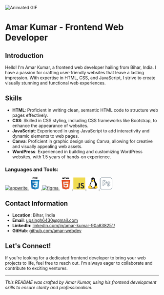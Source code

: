 ![Animated GIF](https://user-images.githubusercontent.com/70382532/138322189-2db8df52-9dcb-40a0-88a8-c365466bd33d.gif)

# Amar Kumar - Frontend Web Developer

## Introduction
Hello! I'm Amar Kumar, a frontend web developer hailing from Bihar, India. I have a passion for crafting user-friendly websites that leave a lasting impression. With expertise in HTML, CSS, and JavaScript, I strive to create visually stunning and functional web experiences.

## Skills
- **HTML**: Proficient in writing clean, semantic HTML code to structure web pages effectively.
- **CSS**: Skilled in CSS styling, including CSS frameworks like Bootstrap, to enhance the appearance of websites.
- **JavaScript**: Experienced in using JavaScript to add interactivity and dynamic elements to web pages.
- **Canva**: Proficient in graphic design using Canva, allowing for creative and visually appealing web assets.
- **WordPress**: Experienced in building and customizing WordPress websites, with 1.5 years of hands-on experience.

<h3 align="left">Languages and Tools:</h3>
<p align="left"> <a href="https://appwrite.io" target="_blank" rel="noreferrer"> <img src="https://www.vectorlogo.zone/logos/appwriteio/appwriteio-icon.svg" alt="appwrite" width="40" height="40"/> </a> <a href="https://www.w3schools.com/css/" target="_blank" rel="noreferrer"> <img src="https://raw.githubusercontent.com/devicons/devicon/master/icons/css3/css3-original-wordmark.svg" alt="css3" width="40" height="40"/> </a> <a href="https://www.figma.com/" target="_blank" rel="noreferrer"> <img src="https://www.vectorlogo.zone/logos/figma/figma-icon.svg" alt="figma" width="40" height="40"/> </a> <a href="https://www.w3.org/html/" target="_blank" rel="noreferrer"> <img src="https://raw.githubusercontent.com/devicons/devicon/master/icons/html5/html5-original-wordmark.svg" alt="html5" width="40" height="40"/> </a> <a href="https://developer.mozilla.org/en-US/docs/Web/JavaScript" target="_blank" rel="noreferrer"> <img src="https://raw.githubusercontent.com/devicons/devicon/master/icons/javascript/javascript-original.svg" alt="javascript" width="40" height="40"/> </a> <a href="https://www.linux.org/" target="_blank" rel="noreferrer"> <img src="https://raw.githubusercontent.com/devicons/devicon/master/icons/linux/linux-original.svg" alt="linux" width="40" height="40"/> </a> <a href="https://www.photoshop.com/en" target="_blank" rel="noreferrer"> <img src="https://raw.githubusercontent.com/devicons/devicon/master/icons/photoshop/photoshop-line.svg" alt="photoshop" width="40" height="40"/> </a> </p>

## Contact Information
- **Location**: Bihar, India
- **Email**: [upsingh6430@gmail.com](mailto:upsingh6430@gmail.com)
- **LinkedIn**: [linkedin.com/in/amar-kumar-90a838251/](https://www.linkedin.com/in/amar-kumar-90a838251/)
- **GitHub**: [github.com/amar-webdev](https://github.com/amar-webdev)

## Let's Connect!
If you're looking for a dedicated frontend developer to bring your web projects to life, feel free to reach out. I'm always eager to collaborate and contribute to exciting ventures.

---

*This README was crafted by Amar Kumar, using his frontend development skills to ensure clarity and professionalism.*
